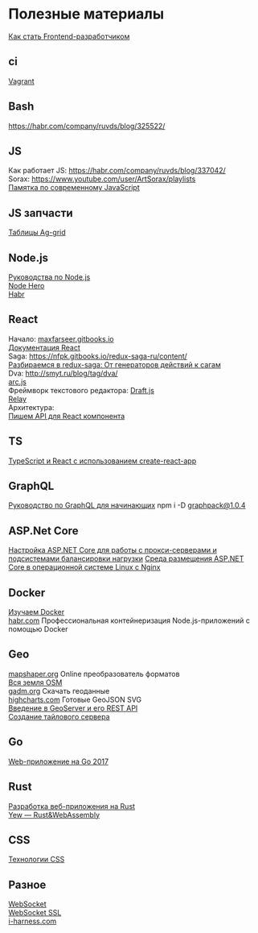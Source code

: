 # Полезные материалы
[Как стать Frontend-разработчиком](https://vk.com/@simbirsoft-kak-stat-frontend-razrabotchikom)

## ci
[Vagrant](https://help.ubuntu.ru/wiki/vagrant)<br>

## Bash
https://habr.com/company/ruvds/blog/325522/

## JS
Как работает JS: https://habr.com/company/ruvds/blog/337042/<br>
Sorax: https://www.youtube.com/user/ArtSorax/playlists<br>
[Памятка по современному JavaScript](https://github.com/mbeaudru/modern-js-cheatsheet/blob/master/translations/ru-RU.md)

## JS запчасти
[Таблицы Ag-grid](https://www.ag-grid.com/)

## Node.js
[Руководства по Node.js](https://nodeguide.ru/doc/)<br>
[Node Hero](https://medium.com/devschacht/node-hero-6a07ef8d822d)<br>
[Habr](https://habr.com/ru/hub/nodejs/)

## React
Начало: [maxfarseer.gitbooks.io](https://maxfarseer.gitbooks.io/react-course-ru-v2/content/)<br>
[Документация React](https://learn-reactjs.ru/home)<br>
Saga: https://nfpk.gitbooks.io/redux-saga-ru/content/<br>
[Разбираемся в redux-saga: От генераторов действий к сагам](https://habr.com/post/351168/)<br>
Dva: http://smyt.ru/blog/tag/dva/<br>
[arc.js](https://blog.maddevs.io/%D0%BB%D1%83%D1%87%D1%88%D0%B0%D1%8F-%D0%B0%D1%80%D1%85%D0%B8%D1%82%D0%B5%D0%BA%D1%82%D1%83%D1%80%D0%B0-%D0%B4%D0%BB%D1%8F-react-%D0%BF%D1%80%D0%BE%D0%B5%D0%BA%D1%82%D0%B0-2f6f1feedc13)<br>
Фреймворк текстового редактора: [Draft.js](https://medium.com/factorymn/draft-js-%D1%84%D1%80%D0%B5%D0%B9%D0%BC%D0%B2%D0%BE%D1%80%D0%BA-%D0%B4%D0%BB%D1%8F-%D1%81%D0%BE%D0%B7%D0%B4%D0%B0%D0%BD%D0%B8%D1%8F-%D1%82%D0%B5%D0%BA%D1%81%D1%82%D0%BE%D0%B2%D1%8B%D1%85-%D1%80%D0%B5%D0%B4%D0%B0%D0%BA%D1%82%D0%BE%D1%80%D0%BE%D0%B2-%D0%BE%D1%82-facebook-ea8e9102aa1)<br>
[Relay](http://code.i-harness.com/ru/docs/relay/index)<br>
Архитектура:<br>
[Пишем API для React компонента](https://habr.com/ru/post/459272/)

## TS
[TypeScript и React с использованием create-react-app](https://dev-gang.ru/article/typescript-i-react-s-ispolzovaniem-create-react-app-poshagovoe-rukovodstvo-po-nastroike-vashego-pervogo-prilozhenija/)

## GraphQL
[Руководство по GraphQL для начинающих](https://tproger.ru/translations/graphql-beginners-guide/?utm_source=pulse_mail_ru)
npm i -D graphpack@1.0.4

## ASP.Net Core
[Настройка ASP.NET Core для работы с прокси-серверами и подсистемами балансировки нагрузки](https://docs.microsoft.com/ru-ru/aspnet/core/host-and-deploy/proxy-load-balancer?view=aspnetcore-2.1)
[Среда размещения ASP.NET Core в операционной системе Linux с Nginx](https://docs.microsoft.com/ru-ru/aspnet/core/host-and-deploy/linux-nginx?view=aspnetcore-2.1)

## Docker
[Изучаем Docker](https://habr.com/ru/company/ruvds/blog/438796/)<br>
[habr.com](https://habr.com/ru/company/ruvds/blog/440656/) Профессиональная контейнеризация Node.js-приложений с помощью Docker

## Geo
[mapshaper.org](https://mapshaper.org/) Online преобразователь форматов<br>
[Вся земля OSM](https://planet.openstreetmap.org/)<br>
[gadm.org](https://gadm.org/) Скачать геоданные<br>
[highcharts.com](http://code.highcharts.com/mapdata/) Готовые GeoJSON SVG<br>
[Введение в GeoServer и его REST API](https://www.ibm.com/developerworks/ru/library/os-geoserver/)<br>
[Создание тайлового сервера](http://gis-lab.info/qa/mod_tile.html)

## Go
[Web-приложение на Go 2017](https://habr.com/ru/post/329582/)

## Rust
[Разработка веб-приложения на Rust](https://habr.com/ru/company/ruvds/blog/416933/)<br>
[Yew — Rust&WebAssembly](https://habr.com/ru/company/jugru/blog/422253/)

## CSS
[Технологии CSS](https://habr.com/ru/company/oleg-bunin/blog/450824/)<br>

## Разное
[WebSocket](https://hharek.ru/%D0%B2%D0%B5%D0%B1-%D1%81%D0%BE%D0%BA%D0%B5%D1%82%D1%8B-%D0%B2-%D0%BA%D0%B0%D0%B6%D0%B4%D1%8B%D0%B9-%D0%B4%D0%BE%D0%BC)<br>
[WebSocket SSL](https://github.com/websockets/ws/blob/master/examples/ssl.js)<br>
[i-harness.com](http://code.i-harness.com/ru/docs/)
